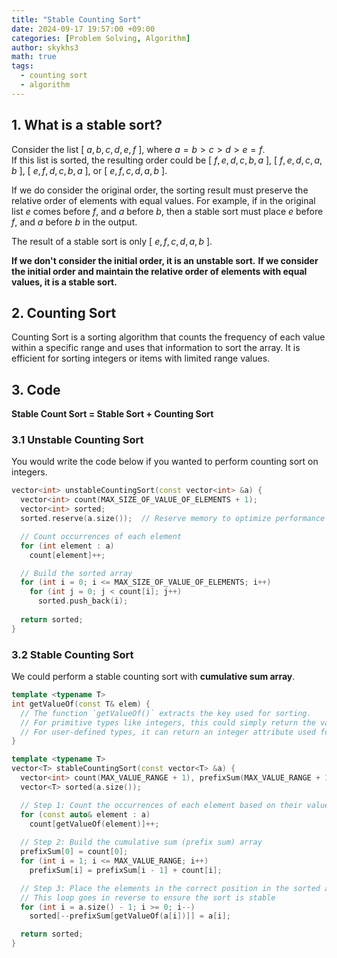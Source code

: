 ```yaml
---
title: "Stable Counting Sort"
date: 2024-09-17 19:57:00 +09:00
categories: [Problem Solving, Algorithm]
author: skykhs3
math: true
tags:
  - counting sort
  - algorithm
---
```


<div markdown="1">

## 1. What is a stable sort?

Consider the list [ $a, b, c, d, e, f$ ], where $a = b > c > d > e = f$. <br/> If this list is sorted, the resulting order could be [ $f, e, d, c, b, a$ ], [ $f, e, d, c, a, b$ ], [ $e, f, d, c, b, a$ ], or [ $e, f, c, d, a, b$ ].

If we do consider the original order, the sorting result must preserve the relative order of elements with equal values. For example, if in the original list $e$ comes before $f$, and $a$ before $b$, then a stable sort must place $e$ before $f$, and $a$ before $b$ in the output.

The result of a stable sort is only [ $e, f, c, d, a, b$ ].

**If we don't consider the initial order, it is an unstable sort.**
**If we consider the initial order and maintain the relative order of elements with equal values, it is a stable sort.**

## 2. Counting Sort
Counting Sort is a sorting algorithm that counts the frequency of each value within a specific range and uses that information to sort the array. It is efficient for sorting integers or items with limited range values.

## 3. Code
**Stable Count Sort = Stable Sort + Counting Sort**

### 3.1 Unstable Counting Sort
You would write the code below if you wanted to perform counting sort on integers.

``` c++
vector<int> unstableCountingSort(const vector<int> &a) {
  vector<int> count(MAX_SIZE_OF_VALUE_OF_ELEMENTS + 1);
  vector<int> sorted;
  sorted.reserve(a.size());  // Reserve memory to optimize performance

  // Count occurrences of each element
  for (int element : a)
    count[element]++;

  // Build the sorted array
  for (int i = 0; i <= MAX_SIZE_OF_VALUE_OF_ELEMENTS; i++)
    for (int j = 0; j < count[i]; j++) 
      sorted.push_back(i);
    
  return sorted;
}

```

### 3.2 Stable Counting Sort
We could perform a stable counting sort with **cumulative sum array**.
```c++
template <typename T>
int getValueOf(const T& elem) {
  // The function `getValueOf()` extracts the key used for sorting.
  // For primitive types like integers, this could simply return the value itself.
  // For user-defined types, it can return an integer attribute used for ordering.
}

template <typename T>
vector<T> stableCountingSort(const vector<T> &a) {
  vector<int> count(MAX_VALUE_RANGE + 1), prefixSum(MAX_VALUE_RANGE + 1);
  vector<T> sorted(a.size());

  // Step 1: Count the occurrences of each element based on their value from getValueOf()
  for (const auto& element : a)
    count[getValueOf(element)]++;
  
  // Step 2: Build the cumulative sum (prefix sum) array
  prefixSum[0] = count[0];
  for (int i = 1; i <= MAX_VALUE_RANGE; i++)
    prefixSum[i] = prefixSum[i - 1] + count[i];

  // Step 3: Place the elements in the correct position in the sorted array
  // This loop goes in reverse to ensure the sort is stable
  for (int i = a.size() - 1; i >= 0; i--)
    sorted[--prefixSum[getValueOf(a[i])]] = a[i];

  return sorted;
}
```

</div>